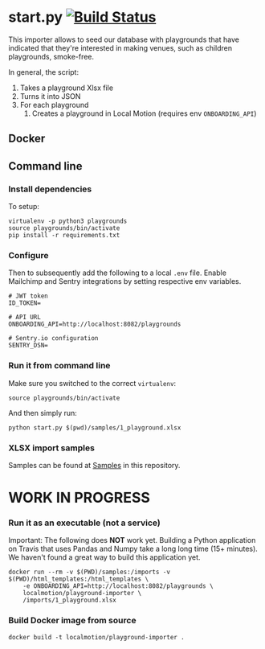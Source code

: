 # start.py [![Build Status](https://travis-ci.org/local-motion/playground-importer.svg?branch=master)](https://travis-ci.org/local-motion/playground-importer)

This importer allows to seed our database with playgrounds that have indicated
that they're interested in making venues, such as children playgrounds, smoke-free.

In general, the script:
1. Takes a playground Xlsx file
1. Turns it into JSON
1. For each playground
    1. Creates a playground in Local Motion (requires env `ONBOARDING_API`)


## Docker
## Command line

### Install dependencies
To setup:
```
virtualenv -p python3 playgrounds
source playgrounds/bin/activate
pip install -r requirements.txt
```

### Configure
Then to subsequently add the following to a local `.env` file. Enable Mailchimp and Sentry
integrations by setting respective env variables.
```
# JWT token
ID_TOKEN=

# API URL
ONBOARDING_API=http://localhost:8082/playgrounds

# Sentry.io configuration
SENTRY_DSN=
```

### Run it from command line
Make sure you switched to the correct `virtualenv`:
```
source playgrounds/bin/activate
```

And then simply run:
```
python start.py $(pwd)/samples/1_playground.xlsx
```

### XLSX import samples
Samples can be found at [Samples](./samples) in this repository.


# WORK IN PROGRESS

### Run it as an executable (not a service)

Important: The following does **NOT** work yet. Building a Python application on Travis
that uses Pandas and Numpy take a long long time (15+ minutes). We haven't
found a great way to build this application yet.
```
docker run --rm -v $(PWD)/samples:/imports -v $(PWD)/html_templates:/html_templates \
    -e ONBOARDING_API=http://localhost:8082/playgrounds \
    localmotion/playground-importer \
    /imports/1_playground.xlsx
```

### Build Docker image from source
```
docker build -t localmotion/playground-importer .
```
